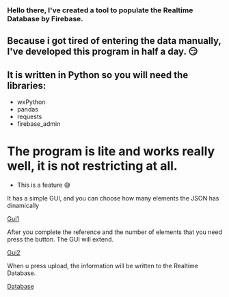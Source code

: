 ### Hello there, I've created a tool to populate the Realtime Database by Firebase.

## Because i got tired of entering the data manually, I've developed this program in half a day. 😏 
## It is written in Python so you will need the libraries:
- wxPython
- pandas
- requests
- firebase_admin

# The program is lite and works really well, it is not restricting at all.
- This is a feature 😅

It has a simple GUI, and you can choose how many elements the JSON has dinamically

[Gui1](https://raw.githubusercontent.com/moldovanotiliu/populate-firebase-database/master/GUI.png)

After you complete the reference and the number of elements that you need press the button.
The GUI will extend.

[Gui2](https://raw.githubusercontent.com/moldovanotiliu/populate-firebase-database/master/GUI1.png)

When u press upload, the information will be written to the Realtime Database.

[Database]()
